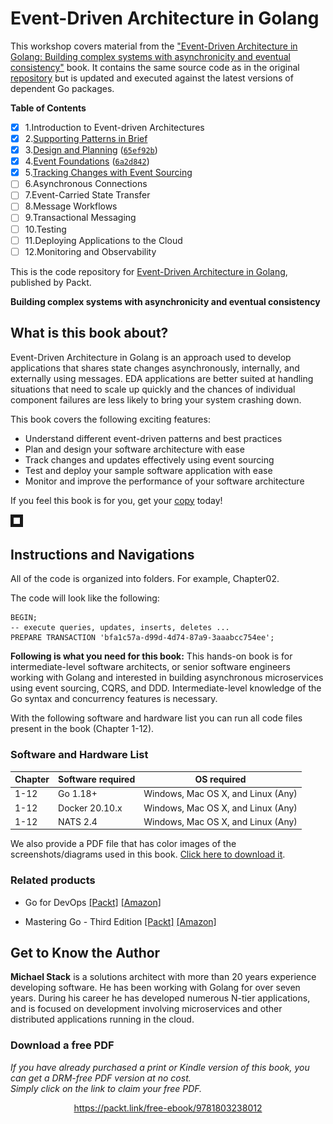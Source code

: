 # Event-Driven Architecture in Golang

This workshop covers material from
the ["Event-Driven Architecture in Golang: Building complex systems with asynchronicity and eventual consistency"](https://www.amazon.ca/dp/1803238011/)
book. It contains the same source code as in the original [repository](https://github.com/PacktPublishing/Event-Driven-Architecture-in-Golang)
but is updated and executed against the latest versions of dependent Go packages.

**Table of Contents**

- [X] 1.Introduction to Event-driven Architectures 
- [X] 2.[Supporting Patterns in Brief](/Chapter02)
- [X] 3.[Design and Planning](/Chapter03) ([`65ef92b`](https://github.com/igor-baiborodine/event-driven-architecture-in-golang-workshop/commit/65ef92b7b499bea5b42768376b1b9dbddb890593))
- [X] 4.[Event Foundations](/Chapter04) ([`6a2d842`](https://github.com/igor-baiborodine/event-driven-architecture-in-golang-workshop/commit/6a2d84294cdb43c14252c4bef2035c5f85979196))
- [X] 5.[Tracking Changes with Event Sourcing](/Chapter05)
- [ ] 6.Asynchronous Connections
- [ ] 7.Event-Carried State Transfer
- [ ] 8.Message Workflows
- [ ] 9.Transactional Messaging
- [ ] 10.Testing
- [ ] 11.Deploying Applications to the Cloud
- [ ] 12.Monitoring and Observability

<a href="https://www.packtpub.com/product/event-driven-architecture-in-golang/9781803238012?utm_source=github&utm_medium=repository&utm_campaign=9781803238012"><img src="https://static.packt-cdn.com/products/9781803238012/cover/smaller" alt="" height="256px" align="right"></a>

This is the code repository for [Event-Driven Architecture in Golang](https://www.packtpub.com/product/event-driven-architecture-in-golang/9781803238012?utm_source=github&utm_medium=repository&utm_campaign=9781803238012), published by Packt.

**Building complex systems with asynchronicity and eventual consistency**

## What is this book about?
Event-Driven Architecture in Golang is an approach used to develop applications that shares state changes asynchronously, internally, and externally using messages. EDA applications are better suited at handling situations that need to scale up quickly and the chances of individual component failures are less likely to bring your system crashing down. 

This book covers the following exciting features:
* Understand different event-driven patterns and best practices
* Plan and design your software architecture with ease
* Track changes and updates effectively using event sourcing
* Test and deploy your sample software application with ease
* Monitor and improve the performance of your software architecture

If you feel this book is for you, get your [copy](https://www.amazon.com/dp/1803238011) today!

<a href="https://www.packtpub.com/?utm_source=github&utm_medium=banner&utm_campaign=GitHubBanner"><img src="https://raw.githubusercontent.com/PacktPublishing/GitHub/master/GitHub.png" 
alt="https://www.packtpub.com/" border="5" /></a>

## Instructions and Navigations
All of the code is organized into folders. For example, Chapter02.

The code will look like the following:
```
BEGIN;
-- execute queries, updates, inserts, deletes ...
PREPARE TRANSACTION 'bfa1c57a-d99d-4d74-87a9-3aaabcc754ee';
```

**Following is what you need for this book:**
This hands-on book is for intermediate-level software architects, or senior software engineers working with Golang and interested in building asynchronous microservices using event sourcing, CQRS, and DDD. Intermediate-level knowledge of the Go syntax and concurrency features is necessary.

With the following software and hardware list you can run all code files present in the book (Chapter 1-12).
### Software and Hardware List
| Chapter | Software required | OS required |
| -------- | ------------------------------------ | ----------------------------------- |
| 1-12 | Go 1.18+ | Windows, Mac OS X, and Linux (Any) |
| 1-12 | Docker 20.10.x | Windows, Mac OS X, and Linux (Any) |
| 1-12 | NATS 2.4 | Windows, Mac OS X, and Linux (Any) |


We also provide a PDF file that has color images of the screenshots/diagrams used in this book. [Click here to download it](https://packt.link/qgf1O).

### Related products
* Go for DevOps 
[[Packt]](https://www.packtpub.com/product/go-for-devops/9781801818896?utm_source=github&utm_medium=repository&utm_campaign=9781801818896) [[Amazon]](https://www.amazon.com/dp/1801818894)

* Mastering Go - Third Edition 
[[Packt]](https://www.packtpub.com/product/mastering-go-third-edition/9781801079310?utm_source=github&utm_medium=repository&utm_campaign=9781801079310) [[Amazon]](https://www.amazon.com/dp/1801079315)


## Get to Know the Author
**Michael Stack**
is a solutions architect with more than 20 years experience developing software. He has been working with Golang for over seven years. During his career he has developed numerous N-tier applications, and is focused on development involving microservices and other distributed applications running in the cloud.

### Download a free PDF

 <i>If you have already purchased a print or Kindle version of this book, you can get a DRM-free PDF version at no cost.<br>Simply click on the link to claim your free PDF.</i>
<p align="center"> <a href="https://packt.link/free-ebook/9781803238012">https://packt.link/free-ebook/9781803238012 </a> </p>